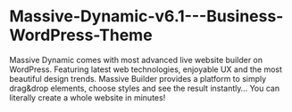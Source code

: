 # Massive-Dynamic-v6.1---Business-WordPress-Theme
Massive Dynamic comes with most advanced live website builder on WordPress. Featuring latest web technologies, enjoyable UX and the most beautiful design trends. Massive Builder provides a platform to simply drag&amp;drop elements, choose styles and see the result instantly… You can literally create a whole website in minutes!

